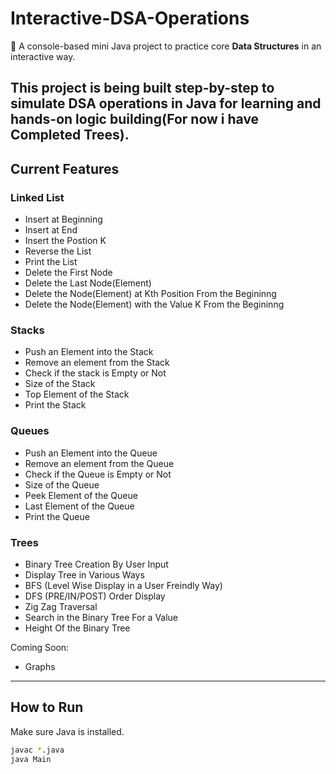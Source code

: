 # Interactive-DSA-Operations

🎯 A console-based mini Java project to practice core **Data Structures** in an interactive way.

This project is being built step-by-step to simulate DSA operations in Java for learning and hands-on logic building(For now i have Completed Trees).
---

## Current Features

### Linked List
- Insert at Beginning
- Insert at End
- Insert the Postion K
- Reverse the List
- Print the List
- Delete the First Node
- Delete the Last Node(Element)
- Delete the Node(Element) at Kth Position From the Begininng
- Delete the Node(Element) with the Value K From the Begininng
### Stacks 
- Push an Element into the Stack
- Remove an element from the Stack
- Check if the stack is Empty or Not
- Size of the Stack
- Top Element of the Stack
- Print the Stack
### Queues
- Push an Element into the Queue
- Remove an element from the Queue
- Check if the Queue is Empty or Not
- Size of the Queue
- Peek Element of the Queue
- Last Element of the Queue
- Print the Queue
### Trees
- Binary Tree Creation By User Input
- Display Tree in Various Ways
- BFS (Level Wise Display in a User Freindly Way)
- DFS (PRE/IN/POST) Order Display
- Zig Zag Traversal
- Search in the Binary Tree For a Value
- Height Of the Binary Tree

Coming Soon:
- Graphs

---

## How to Run
Make sure Java is installed.

```bash
javac *.java
java Main

